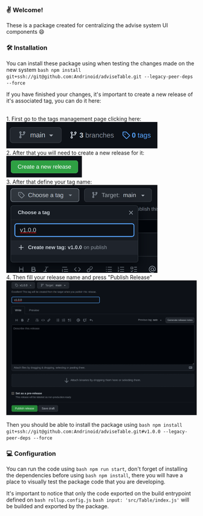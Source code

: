 ### ✌ Welcome!

These is a package created for centralizing the advise system UI components 😄

### 🛠 Installation

You can install these package using when testing the changes made on the new system ```bash npm install git+ssh://git@github.com:Andrinoid/adviseTable.git --legacy-peer-deps --force```

If you have finished your changes, it's important to create a new release of it's associated tag, you can do it here:

<br /> 
1. First go to the tags management page clicking here: <br />
<img alt="instruction-1" title="instruction-1" src=".github/assets/instruction-1.png" width="400px" />

<br /> 
2. After that you will need to create a new release for it: <br />
<img alt="instruction-2" title="instruction-2" src=".github/assets/instruction-2.png" width="200px" />

<br />
3. After that define your tag name: <br />
<img alt="instruction-3" title="instruction-3" src=".github/assets/instruction-3.png" width="400px" />

<br />
4. Then fill your release name and press "Publish Release" <br />
<img alt="instruction-4" title="instruction-4" src=".github/assets/instruction-4.png" width="800px" />

Then you should be able to install the package using ```bash npm install git+ssh://git@github.com:Andrinoid/adviseTable.git#v1.0.0 --legacy-peer-deps --force```

### 💻 Configuration

You can run the code using ```bash npm run start```, don't forget of installing the dependencies before using ```bash npm install```, there you will have a place to visually test the package code that you are developing.

It's important to notice that only the code exported on the build entrypoint defined on 
```bash rollup.config.js``` ```bash input: 'src/Table/index.js'``` will be builded and exported by the package.
